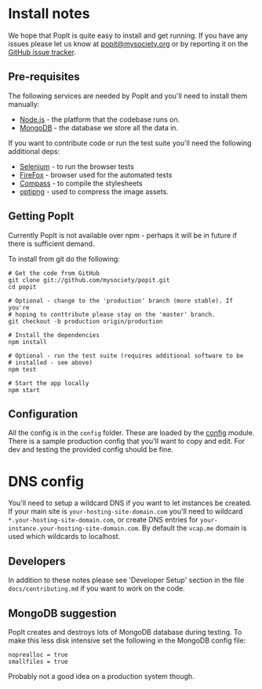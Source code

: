 # Install notes

We hope that PopIt is quite easy to install and get running. If you have any issues please let us know at popit@mysociety.org or by reporting it on the [GitHub issue tracker](https://github.com/mysociety/popit/issues).

## Pre-requisites

The following services are needed by PopIt and you'll need to install them manually:

  * [Node.js](http://nodejs.org/) - the platform that the codebase runs on.
  * [MongoDB](http://www.mongodb.org/) - the database we store all the data in.

If you want to contribute code or run the test suite you'll need the following additional deps:

  * [Selenium](http://seleniumhq.org/) - to run the browser tests
  * [FireFox](http://www.mozilla.org/en-US/firefox/new/) - browser used for the automated tests
  * [Compass](http://compass-style.org/) - to compile the stylesheets
  * [optipng](http://optipng.sourceforge.net/) - used to compress the image assets.

## Getting PopIt

Currently PopIt is not available over npm - perhaps it will be in future if there is sufficient demand.

To install from git do the following:

    # Get the code from GitHub
    git clone git://github.com/mysociety/popit.git
    cd popit
    
    # Optional - change to the 'production' branch (more stable). If you're 
    # hoping to conttribute please stay on the 'master' branch.
    git checkout -b production origin/production
    
    # Install the dependencies
    npm install
    
    # Optional - run the test suite (requires additional software to be 
    # installed - see above)
    npm test
    
    # Start the app locally
    npm start

## Configuration

All the config is in the `config` folder. These are loaded by the [config](http://lorenwest.github.com/node-config/latest/index.html) module. There is a sample production config that you'll want to copy and edit. For dev and testing the provided config should be fine.

# DNS config

You'll need to setup a wildcard DNS if you want to let instances be created. If
your main site is `your-hosting-site-domain.com` you'll need to wildcard
`*.your-hosting-site-domain.com`, or create DNS entries for
`your-instance.your-hosting-site-domain.com`. By default the `vcap.me` domain is used which wildcards to localhost.

## Developers

In addition to these notes please see 'Developer Setup' section in the file `docs/contributing.md` if you want to work on the code.

## MongoDB suggestion

PopIt creates and destroys lots of MongoDB database during testing. To make this less disk intensive set the following in the MongoDB config file:

    noprealloc = true
    smallfiles = true

Probably not a good idea on a production system though.

